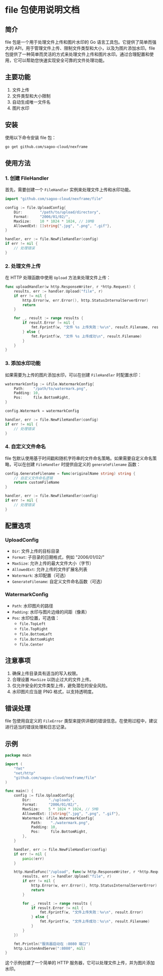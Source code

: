 # file 包使用说明文档

## 简介

file 包是一个用于处理文件上传和图片水印的 Go 语言工具包。它提供了简单而强大的 API，用于管理文件上传、限制文件类型和大小，以及为图片添加水印。file 包提供了一种简单而灵活的方式来处理文件上传和图片水印。通过合理配置和使用，它可以帮助您快速实现安全可靠的文件处理功能。

## 主要功能

1. 文件上传
2. 文件类型和大小限制
3. 自动生成唯一文件名
4. 图片水印

## 安装

使用以下命令安装 file 包：

```bash
go get github.com/sagoo-cloud/nexframe
```

## 使用方法

### 1. 创建 FileHandler

首先，需要创建一个 `FileHandler` 实例来处理文件上传和水印功能。

```go
import "github.com/sagoo-cloud/nexframe/file"

config := file.UploadConfig{
    Dir:        "/path/to/upload/directory",
    Format:     "2006/01/02/",
    MaxSize:    10 * 1024 * 1024, // 10MB
    AllowedExt: []string{".jpg", ".png", ".gif"},
}

handler, err := file.NewFileHandler(config)
if err != nil {
    // 处理错误
}
```

### 2. 处理文件上传

在 HTTP 处理函数中使用 `Upload` 方法来处理文件上传：

```go
func uploadHandler(w http.ResponseWriter, r *http.Request) {
    results, err := handler.Upload("file", r)
    if err != nil {
        http.Error(w, err.Error(), http.StatusInternalServerError)
        return
    }

    for _, result := range results {
        if result.Error != nil {
            fmt.Fprintf(w, "文件 %s 上传失败：%v\n", result.Filename, result.Error)
        } else {
            fmt.Fprintf(w, "文件 %s 上传成功\n", result.Filename)
        }
    }
}
```

### 3. 添加水印功能

如果需要为上传的图片添加水印，可以在创建 `FileHandler` 时配置水印：

```go
watermarkConfig := &file.WatermarkConfig{
    Path:    "/path/to/watermark.png",
    Padding: 10,
    Pos:     file.BottomRight,
}

config.Watermark = watermarkConfig

handler, err := file.NewFileHandler(config)
if err != nil {
    // 处理错误
}
```

### 4. 自定义文件命名

file 包默认使用基于时间戳和随机字符串的文件命名策略。如果需要自定义命名策略，可以在创建 `FileHandler` 时提供自定义的 `generateFilename` 函数：

```go
config.GenerateFilename = func(originalName string) string {
    // 自定义文件命名逻辑
    return customFileName
}

handler, err := file.NewFileHandler(config)
if err != nil {
    // 处理错误
}
```

## 配置选项

### UploadConfig

- `Dir`: 文件上传的目标目录
- `Format`: 子目录的日期格式，例如 "2006/01/02/"
- `MaxSize`: 允许上传的最大文件大小（字节）
- `AllowedExt`: 允许上传的文件扩展名列表
- `Watermark`: 水印配置（可选）
- `GenerateFilename`: 自定义文件命名函数（可选）

### WatermarkConfig

- `Path`: 水印图片的路径
- `Padding`: 水印与图片边缘的间距（像素）
- `Pos`: 水印位置，可选值：
  - `file.TopLeft`
  - `file.TopRight`
  - `file.BottomLeft`
  - `file.BottomRight`
  - `file.Center`

## 注意事项

1. 确保上传目录具有适当的写入权限。
2. 合理设置 `MaxSize` 以防止过大的文件上传。
3. 仅允许安全的文件类型上传，避免潜在的安全风险。
4. 水印图片应当是 PNG 格式，以支持透明度。

## 错误处理

file 包使用自定义的 `FileError` 类型来提供详细的错误信息。在使用过程中，建议进行适当的错误处理和日志记录。

## 示例

```go
package main

import (
    "fmt"
    "net/http"
    "github.com/sagoo-cloud/nexframe/file"
)

func main() {
    config := file.UploadConfig{
        Dir:        "./uploads",
        Format:     "2006/01/02/",
        MaxSize:    5 * 1024 * 1024, // 5MB
        AllowedExt: []string{".jpg", ".png", ".gif"},
        Watermark: &file.WatermarkConfig{
            Path:    "./watermark.png",
            Padding: 10,
            Pos:     file.BottomRight,
        },
    }

    handler, err := file.NewFileHandler(config)
    if err != nil {
        panic(err)
    }

    http.HandleFunc("/upload", func(w http.ResponseWriter, r *http.Request) {
        results, err := handler.Upload("file", r)
        if err != nil {
            http.Error(w, err.Error(), http.StatusInternalServerError)
            return
        }

        for _, result := range results {
            if result.Error != nil {
                fmt.Fprintf(w, "文件上传失败：%v\n", result.Error)
            } else {
                fmt.Fprintf(w, "文件上传成功：%s\n", result.Filename)
            }
        }
    })

    fmt.Println("服务器启动在 :8080 端口")
    http.ListenAndServe(":8080", nil)
}
```

这个示例创建了一个简单的 HTTP 服务器，它可以处理文件上传，并为图片添加水印。

## 
